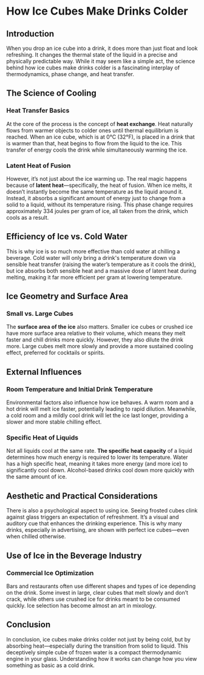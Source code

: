 # How Ice Cubes Make Drinks Colder

## Introduction

When you drop an ice cube into a drink, it does more than just float and look refreshing. It changes the thermal state of the liquid in a precise and physically predictable way. While it may seem like a simple act, the science behind how ice cubes make drinks colder is a fascinating interplay of thermodynamics, phase change, and heat transfer.

## The Science of Cooling

### Heat Transfer Basics

At the core of the process is the concept of **heat exchange**. Heat naturally flows from warmer objects to colder ones until thermal equilibrium is reached. When an ice cube, which is at 0°C (32°F), is placed in a drink that is warmer than that, heat begins to flow from the liquid to the ice. This transfer of energy cools the drink while simultaneously warming the ice.

### Latent Heat of Fusion

However, it’s not just about the ice warming up. The real magic happens because of **latent heat**—specifically, the heat of fusion. When ice melts, it doesn’t instantly become the same temperature as the liquid around it. Instead, it absorbs a significant amount of energy just to change from a solid to a liquid, without its temperature rising. This phase change requires approximately 334 joules per gram of ice, all taken from the drink, which cools as a result.

## Efficiency of Ice vs. Cold Water

This is why ice is so much more effective than cold water at chilling a beverage. Cold water will only bring a drink's temperature down via sensible heat transfer (raising the water’s temperature as it cools the drink), but ice absorbs both sensible heat and a massive dose of latent heat during melting, making it far more efficient per gram at lowering temperature.

## Ice Geometry and Surface Area

### Small vs. Large Cubes

The **surface area of the ice** also matters. Smaller ice cubes or crushed ice have more surface area relative to their volume, which means they melt faster and chill drinks more quickly. However, they also dilute the drink more. Large cubes melt more slowly and provide a more sustained cooling effect, preferred for cocktails or spirits.

## External Influences

### Room Temperature and Initial Drink Temperature

Environmental factors also influence how ice behaves. A warm room and a hot drink will melt ice faster, potentially leading to rapid dilution. Meanwhile, a cold room and a mildly cool drink will let the ice last longer, providing a slower and more stable chilling effect.

### Specific Heat of Liquids

Not all liquids cool at the same rate. **The specific heat capacity** of a liquid determines how much energy is required to lower its temperature. Water has a high specific heat, meaning it takes more energy (and more ice) to significantly cool down. Alcohol-based drinks cool down more quickly with the same amount of ice.

## Aesthetic and Practical Considerations

There is also a psychological aspect to using ice. Seeing frosted cubes clink against glass triggers an expectation of refreshment. It’s a visual and auditory cue that enhances the drinking experience. This is why many drinks, especially in advertising, are shown with perfect ice cubes—even when chilled otherwise.

## Use of Ice in the Beverage Industry

### Commercial Ice Optimization

Bars and restaurants often use different shapes and types of ice depending on the drink. Some invest in large, clear cubes that melt slowly and don’t crack, while others use crushed ice for drinks meant to be consumed quickly. Ice selection has become almost an art in mixology.

## Conclusion

In conclusion, ice cubes make drinks colder not just by being cold, but by absorbing heat—especially during the transition from solid to liquid. This deceptively simple cube of frozen water is a compact thermodynamic engine in your glass. Understanding how it works can change how you view something as basic as a cold drink.